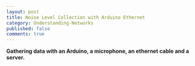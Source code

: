 ```yaml
---
layout: post
title: Noise Level Collection with Arduino Ethernet
category: Understanding-Networks
published: false
comments: true
---
```


**Gathering data with an Arduino, a microphone, an ethernet cable and a server.**


